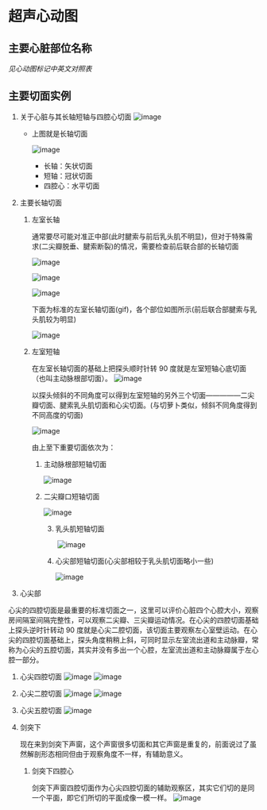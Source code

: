 # 超声心动图   

## 主要心脏部位名称
*见心动图标记中英文对照表*

## 主要切面实例

1. 关于心脏与其长轴短轴与四腔心切面
    ![image](./imgresource/173788398-2907440e-af5a-41b8-82ab-ed9b6f7163b0.png)
    
      * 上图就是长轴切面
    
        ![image](./imgresource/173786825-75f099ad-8887-462d-bbe6-3cc284e50a79.png)
         * 长轴：矢状切面
         * 短轴：冠状切面
         * 四腔心：水平切面

2. 主要长轴切面
   
   1. 左室长轴

        通常要尽可能对准正中部(此时腱索与前后乳头肌不明显)，但对于特殊需求(二尖瓣脱垂、腱索断裂)的情况，需要检查前后联合部的长轴切面

        ![image](./imgresource/heartscan.gif)

        ![image](./imgresource/173991675-55588c75-c5c3-45da-acda-0fe892467ad6.png)

        
   
        ![image](./imgresource/173992308-b14e4e55-309a-4da6-a846-c1ebc897794c.png)
   
        下面为标准的左室长轴切面(gif)，各个部位如图所示(前后联合部腱索与乳头肌较为明显)
   
        ![image](./imgresource/LVLA.gif)
   
   2. 左室短轴
   
       在左室长轴切面的基础上把探头顺时针转 90 度就是左室短轴心底切面（也叫主动脉根部切面）。
       ![image](./imgresource/173992713-cd3c4f70-11b4-4bbf-ae49-29bd3e7cc190.png)
   
       以探头倾斜的不同角度可以得到左室短轴的另外三个切面—————二尖瓣切面、腱索乳头肌切面和心尖切面。(与切萝卜类似，倾斜不同角度得到不同高度的切面)
   
       ![image](./imgresource/173992938-bee9bfd5-c9da-4ef4-9f4c-db6a9fc088d6.png)
   
       由上至下重要切面依次为：
   
       1. 主动脉根部短轴切面
          
          ![image](./imgresource/174546046-41112809-2b91-4aeb-ad6f-4ca67ed00bc9.png)
   
       2. 二尖瓣口短轴切面
   
           ![image](./imgresource/174546131-724b9baf-af4b-40e5-a66c-e9f5423a3980.png)
   
          3. 乳头肌短轴切面
       
             ​		![image](./imgresource/174546347-b413514d-7808-44a9-8963-619b4cf0f3d1.png)
       
          4. 心尖部短轴切面(心尖部相较于乳头肌切面略小一些)
       
                ![image](./imgresource/174546498-1417ac4e-40fe-4c4b-a74f-34e68355e061.png)

3. 心尖部   

  心尖的四腔切面是最重要的标准切面之一，这里可以评价心脏四个心腔大小，观察房间隔室间隔完整性，可以观察二尖瓣、三尖瓣运动情况。在心尖的四腔切面基础上探头逆时针转动 90 度就是心尖二腔切面，该切面主要观察左心室壁运动。在心尖的四腔切面基础上，探头角度稍稍上斜，可同时显示左室流出道和主动脉瓣，常称为心尖的五腔切面，其实并没有多出一个心腔，左室流出道和主动脉瓣属于左心腔一部分。

   1. 心尖四腔切面
      ![image](./imgresource/174548568-748bae9d-d06b-4699-83e8-22b79bbff360.png)
      ![image](imgresource/FH.gif)

   2. 心尖二腔切面
      ![image](./imgresource/174548969-e06b5532-49dd-4449-8f7e-31dbdfa0e8d3.png)
      ![image](imgresource/TWH.gif)

   3.  心尖五腔切面
      ![image](./imgresource/174549732-df881563-43e2-47b4-8a57-0fa8a1937839.png)

4. 剑突下

    现在来到剑突下声窗，这个声窗很多切面和其它声窗是重复的，前面说过了虽然解剖形态相同但由于观察角度不一样，有辅助意义。

    1. 剑突下四腔心
      
       剑突下声窗四腔切面作为心尖四腔切面的辅助观察区，其实它们切的是同一个平面，即它们所切的平面成像一模一样。
       ![image](./imgresource/174551930-4082b605-09b0-4847-94aa-3fb71911129e.png)



